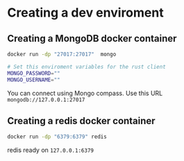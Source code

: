 # Creating a dev enviroment

## Creating a MongoDB docker container

```bash
docker run -dp "27017:27017"  mongo

# Set this enviroment variables for the rust client
MONGO_PASSWORD=""
MONGO_USERNAME=""
```

You can connect using Mongo compass. Use this URL `mongodb://127.0.0.1:27017`

## Creating a redis docker container

```bash
docker run -dp "6379:6379" redis
```

redis ready on `127.0.0.1:6379`